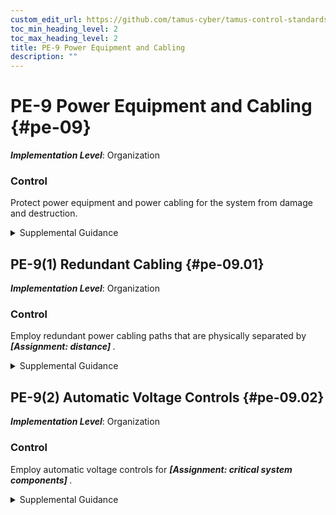 ```yaml
---
custom_edit_url: https://github.com/tamus-cyber/tamus-control-standards/tree/main/content/tamus.edu/TAMUS_profile.xml
toc_min_heading_level: 2
toc_max_heading_level: 2
title: PE-9 Power Equipment and Cabling
description: ""
---
```


# PE-9 Power Equipment and Cabling {#pe-09}

_**Implementation Level**_: Organization

### Control

Protect power equipment and power cabling for the system from damage and destruction.

<details>
  <summary>Supplemental Guidance</summary>

Organizations determine the types of protection necessary for the power equipment and cabling employed at different locations that are both internal and external to organizational facilities and environments of operation. Types of power equipment and cabling include internal cabling and uninterruptable power sources in offices or data centers, generators and power cabling outside of buildings, and power sources for self-contained components such as satellites, vehicles, and other deployable systems.

</details>

## PE-9(1) Redundant Cabling {#pe-09.01}

_**Implementation Level**_: Organization

### Control

Employ redundant power cabling paths that are physically separated by <strong> <em>[Assignment: distance]</em> </strong>.

<details>
  <summary>Supplemental Guidance</summary>

Physically separate and redundant power cables ensure that power continues to flow in the event that one of the cables is cut or otherwise damaged.

</details>

## PE-9(2) Automatic Voltage Controls {#pe-09.02}

_**Implementation Level**_: Organization

### Control

Employ automatic voltage controls for <strong> <em>[Assignment: critical system components]</em> </strong>.

<details>
  <summary>Supplemental Guidance</summary>

Automatic voltage controls can monitor and control voltage. Such controls include voltage regulators, voltage conditioners, and voltage stabilizers.

</details>

